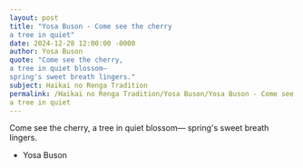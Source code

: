 ```yaml
---
layout: post
title: "Yosa Buson - Come see the cherry 
a tree in quiet"
date: 2024-12-28 12:00:00 -0000
author: Yosa Buson
quote: "Come see the cherry, 
a tree in quiet blossom—
spring's sweet breath lingers."
subject: Haikai no Renga Tradition
permalink: /Haikai no Renga Tradition/Yosa Buson/Yosa Buson - Come see the cherry 
a tree in quiet
---
```


Come see the cherry, 
a tree in quiet blossom—
spring's sweet breath lingers.

- Yosa Buson
